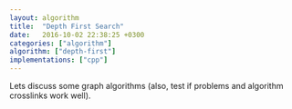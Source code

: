 ```yaml
---
layout: algorithm
title:  "Depth First Search"
date:   2016-10-02 22:38:25 +0300
categories: ["algorithm"]
algorithm: ["depth-first"]
implementations: ["cpp"]
---
```


Lets discuss some graph algorithms (also, test if problems and algorithm crosslinks work well).
